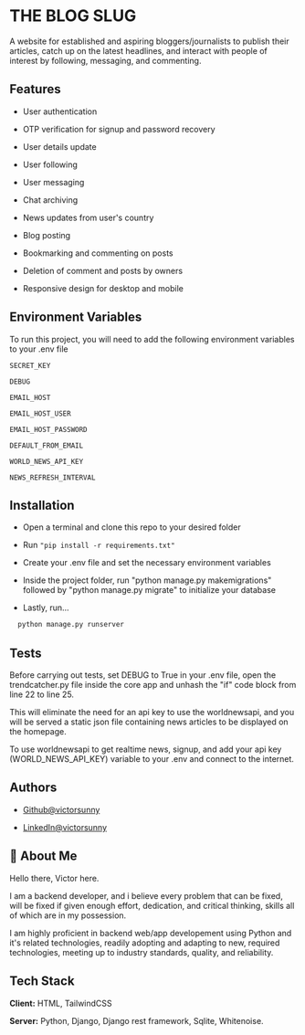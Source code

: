 # THE BLOG SLUG

A website for established and aspiring bloggers/journalists to publish their articles, catch up on the latest headlines, and interact with people of interest by following, messaging, and commenting.

## Features

- User authentication

- OTP verification for signup and password recovery

- User details update

- User following

- User messaging

- Chat archiving

- News updates from user's country

- Blog posting

- Bookmarking and commenting on posts

- Deletion of comment and posts by owners

- Responsive design for desktop and mobile


## Environment Variables

To run this project, you will need to add the following environment variables to your .env file

`SECRET_KEY`

`DEBUG`

`EMAIL_HOST`

`EMAIL_HOST_USER`

`EMAIL_HOST_PASSWORD`

`DEFAULT_FROM_EMAIL`

`WORLD_NEWS_API_KEY`

`NEWS_REFRESH_INTERVAL`


## Installation

- Open a terminal and clone this repo to your desired folder

- Run `"pip install -r requirements.txt"`

- Create your .env file and set the necessary environment variables

- Inside the project folder, run "python manage.py makemigrations" followed by "python manage.py migrate" to initialize your database

- Lastly, run...

```bash
  python manage.py runserver
```

## Tests


Before carrying out tests, set DEBUG to True in your .env file, open the trendcatcher.py file inside the core app and unhash the "if" code block from line 22 to line 25.

This will eliminate the need for an api key to use the worldnewsapi, and you will be served a static json file containing news articles to be displayed on the homepage.

To use worldnewsapi to get realtime news, signup, and add your api key (WORLD_NEWS_API_KEY) variable to your .env and connect to the internet.

## Authors

- [Github@victorsunny](https://www.github.com/victorsunny/)

- [LinkedIn@victorsunny](https://www.linkedin.com/in/victor-sunny-6b06ba220)

## 🚀 About Me
Hello there, Victor here.

I am a backend developer, and i believe every problem that can be fixed, will be fixed if given enough effort, dedication, and critical thinking, skills all of which are in my possession.

I am highly proficient in backend web/app developement using Python and it's related technologies, readily adopting and adapting to new, required technologies, meeting up to industry standards, quality, and reliability.


## Tech Stack

**Client:** HTML, TailwindCSS

**Server:** Python, Django, Django rest framework, Sqlite, Whitenoise.


